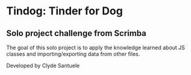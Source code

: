 # Tindog: Tinder for Dog 

## Solo project challenge from Scrimba
The goal of this solo project is to apply the knowledge learned about JS classes and importing/exporting data from other files.

Developed by Clyde Santuele

